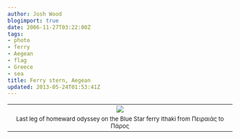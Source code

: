 ```yaml
---
author: Josh Wood
blogimport: true
date: 2006-11-27T03:22:00Z
tags:
- photo
- ferry
- Aegean
- flag
- Greece
- sea
title: Ferry stern, Aegean
updated: 2013-05-24T01:53:41Z
---
```


<table align="center" cellpadding="0" cellspacing="0" class="tr-caption-container" style="margin-left: auto; margin-right: auto; text-align: center;"><tbody><tr><td style="text-align: center;"><a href="http://3.bp.blogspot.com/-I05-BgkzYYI/UZ8OXkbClEI/AAAAAAAAAIs/2uKWmHftc3w/s1600/flagaegean.jpg" imageanchor="1" style="margin-left: auto; margin-right: auto;"><img border="0" src="http://3.bp.blogspot.com/-I05-BgkzYYI/UZ8OXkbClEI/AAAAAAAAAIs/2uKWmHftc3w/s1600/flagaegean.jpg" /></a></td></tr><tr><td class="tr-caption" style="text-align: center;"><span style="font-size: small; text-align: start;">Last leg of homeward odyssey on the Blue Star ferry Ithaki from Πειραιάς to Πάρος</span></td></tr></tbody></table><br />
